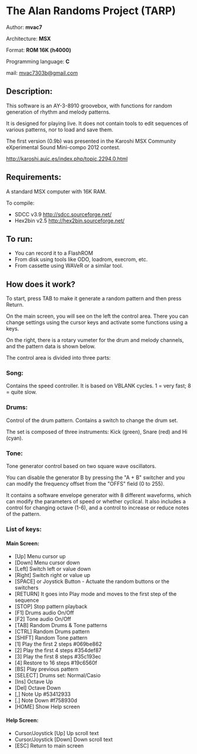 # The Alan Randoms Project (TARP)

Author: **mvac7**

Architecture: **MSX** 

Format: **ROM 16K (h4000)** 

Programming language: **C**

mail: mvac7303b@gmail.com



## Description:

This software is an AY-3-8910 groovebox, with functions for random generation of 
rhythm and melody patterns.

It is designed for playing live. 
It does not contain tools to edit sequences of various patterns, nor to load and 
save them.

The first version (0.9b) was presented in the Karoshi MSX Community eXperimental 
Sound Mini-compo 2012 contest.

http://karoshi.auic.es/index.php/topic,2294.0.html



## Requirements: 

A standard MSX computer with 16K RAM.

To compile:

* SDCC v3.9 http://sdcc.sourceforge.net/ 
* Hex2bin v2.5 http://hex2bin.sourceforge.net/



## To run:

* You can record it to a FlashROM 
* From disk using tools like ODO, loadrom, execrom, etc. 
* From cassette using WAVeR or a similar tool.



## How does it work?

To start, press TAB to make it generate a random pattern and then press Return.

On the main screen, you will see on the left the control area. There you can 
change settings using the cursor keys and activate some functions using a keys. 

On the right, there is a rotary vumeter for the drum and melody channels, and 
the pattern data is shown below.

The control area is divided into three parts:

### Song:
 
Contains the speed controller. It is based on VBLANK cycles.
1 = very fast; 8 = quite slow.


### Drums:
Control of the drum pattern. Contains a switch to change the drum set. 

The set is composed of three instruments: Kick (green), Snare (red) and Hi (cyan). 



### Tone:
 
Tone generator control based on two square wave oscillators.

You can disable the generator B by pressing the "A + B" switcher and you can
modify the frequency offset from the "OFFS" field (0 to 255). 

It contains a software envelope generator with 8 different waveforms, which can 
modify the parameters of speed or whether cyclical. It also includes a control 
for changing octave (1-6), and a control to increase or reduce notes of the 
pattern.



### List of keys:

#### Main Screen:

* [Up] Menu cursor up
* [Down] Menu cursor down
* [Left] Switch left or value down
* [Right] Switch right or value up
* [SPACE] or Joystick Button - Actuate the random buttons or the switchers
* [RETURN] It goes into Play mode and moves to the first step of the sequence 
* [STOP] Stop pattern playback
* [F1] Drums audio On/Off
* [F2] Tone audio On/Off
* [TAB] Random Drums & Tone patterns
* [CTRL] Random Drums pattern
* [SHIFT] Random Tone pattern
* [1] Play the first 2 steps  #069be862
* [2] Play the first 4 steps  #354def87
* [3] Play the first 8 steps  #35c193ec
* [4] Restore to 16 steps  #19c6560f
* [BS] Play previous pattern
* [SELECT] Drums set: Normal/Casio
* [Ins] Octave Up
* [Del] Octave Down
* [,] Note Up  #53412933
* [.] Note Down  #f758930d
* [HOME] Show Help screen

#### Help Screen:

* Cursor/Joystick [Up] Up scroll text
* Cursor/Joystick [Down] Down scroll text
* [ESC] Return to main screen
